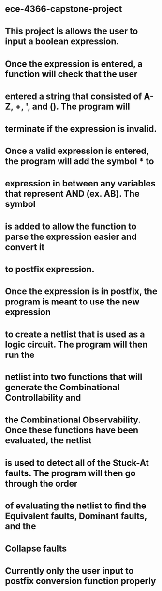 # ece-4366-capstone-project

# This project is allows the user to input a boolean expression.
# Once the expression is entered, a function will check that the user
# entered a string that consisted of A-Z, +, ', and (). The program will
# terminate if the expression is invalid.
#
# Once a valid expression is entered, the program will add the symbol * to
# expression in between any variables that represent AND (ex. AB). The symbol
# is added to allow the function to parse the expression easier and convert it
# to postfix expression.
#
# Once the expression is in postfix, the program is meant to use the new expression
# to create a netlist that is used as a logic circuit. The program will then run the
# netlist into two functions that will generate the Combinational Controllability and
# the Combinational Observability. Once these functions have been evaluated, the netlist
# is used to detect all of the Stuck-At faults. The program will then go through the order
# of evaluating the netlist to find the Equivalent faults, Dominant faults, and the
# Collapse faults
#
# Currently only the user input to postfix conversion function properly